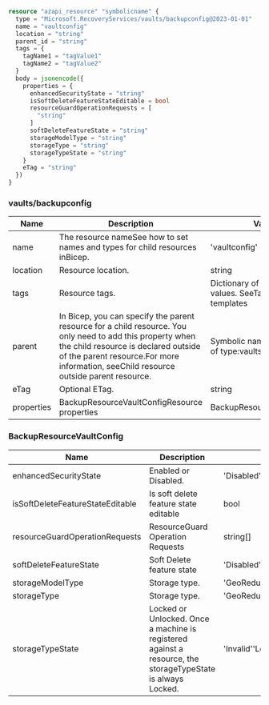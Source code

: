 ```terraform
resource "azapi_resource" "symbolicname" {
  type = "Microsoft.RecoveryServices/vaults/backupconfig@2023-01-01"
  name = "vaultconfig"
  location = "string"
  parent_id = "string"
  tags = {
    tagName1 = "tagValue1"
    tagName2 = "tagValue2"
  }
  body = jsonencode({
    properties = {
      enhancedSecurityState = "string"
      isSoftDeleteFeatureStateEditable = bool
      resourceGuardOperationRequests = [
        "string"
      ]
      softDeleteFeatureState = "string"
      storageModelType = "string"
      storageType = "string"
      storageTypeState = "string"
    }
    eTag = "string"
  })
}

```

### vaults/backupconfig

| Name | Description | Value |
|-|-|-|
| name | The resource nameSee how to set names and types for child resources inBicep. | 'vaultconfig' |
| location | Resource location. | string |
| tags | Resource tags. | Dictionary of tag names and values. SeeTags in templates |
| parent | In Bicep, you can specify the parent resource for a child resource. You only need to add this property when the child resource is declared outside of the parent resource.For more information, seeChild resource outside parent resource. | Symbolic name for resource of type:vaults |
| eTag | Optional ETag. | string |
| properties | BackupResourceVaultConfigResource properties | BackupResourceVaultConfig |


### BackupResourceVaultConfig

| Name | Description | Value |
|-|-|-|
| enhancedSecurityState | Enabled or Disabled. | 'Disabled''Enabled''Invalid' |
| isSoftDeleteFeatureStateEditable | Is soft delete feature state editable | bool |
| resourceGuardOperationRequests | ResourceGuard Operation Requests | string[] |
| softDeleteFeatureState | Soft Delete feature state | 'Disabled''Enabled''Invalid' |
| storageModelType | Storage type. | 'GeoRedundant''Invalid''LocallyRedundant''ReadAccessGeoZoneRedundant''ZoneRedundant' |
| storageType | Storage type. | 'GeoRedundant''Invalid''LocallyRedundant''ReadAccessGeoZoneRedundant''ZoneRedundant' |
| storageTypeState | Locked or Unlocked. Once a machine is registered against a resource, the storageTypeState is always Locked. | 'Invalid''Locked''Unlocked' |


